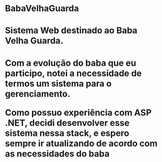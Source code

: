 # BabaVelhaGuarda
<h1>Sistema Web destinado ao Baba Velha Guarda.<h1>
<p>Com a evolução do baba que eu participo, notei a necessidade de termos um sistema para o gerenciamento.</p>
<p>Como possuo experiência com ASP .NET, decidi desenvolver esse sistema nessa stack, e espero sempre ir atualizando de acordo com as necessidades do baba </p>
 
